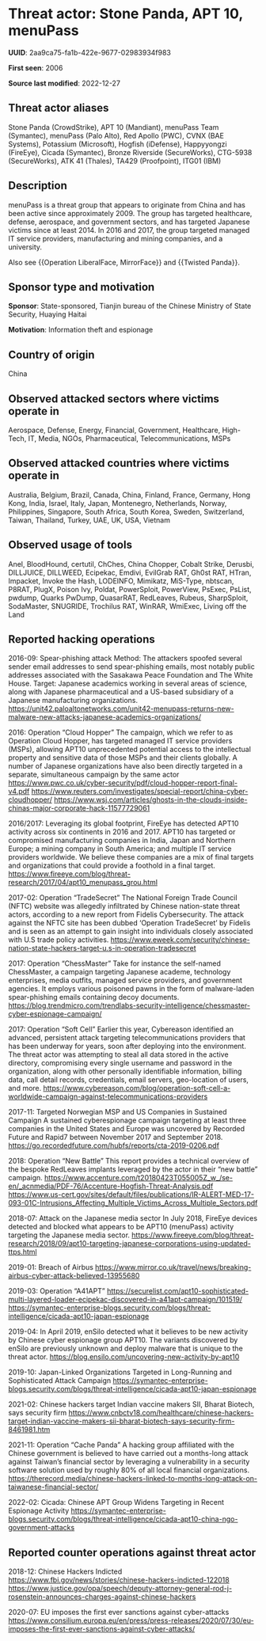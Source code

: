 # Threat actor: Stone Panda, APT 10, menuPass

**UUID**: 2aa9ca75-fa1b-422e-9677-02983934f983

**First seen**: 2006

**Source last modified**: 2022-12-27

## Threat actor aliases

Stone Panda (CrowdStrike), APT 10 (Mandiant), menuPass Team (Symantec), menuPass (Palo Alto), Red Apollo (PWC), CVNX (BAE Systems), Potassium (Microsoft), Hogfish (iDefense), Happyyongzi (FireEye), Cicada (Symantec), Bronze Riverside (SecureWorks), CTG-5938 (SecureWorks), ATK 41 (Thales), TA429 (Proofpoint), ITG01 (IBM)

## Description

menuPass is a threat group that appears to originate from China and has been active since approximately 2009. The group has targeted healthcare, defense, aerospace, and government sectors, and has targeted Japanese victims since at least 2014. In 2016 and 2017, the group targeted managed IT service providers, manufacturing and mining companies, and a university.

Also see {{Operation LiberalFace, MirrorFace}} and {{Twisted Panda}}.

## Sponsor type and motivation

**Sponsor**: State-sponsored, Tianjin bureau of the Chinese Ministry of State Security, Huaying Haitai

**Motivation**: Information theft and espionage


## Country of origin

China

## Observed attacked sectors where victims operate in

Aerospace, Defense, Energy, Financial, Government, Healthcare, High-Tech, IT, Media, NGOs, Pharmaceutical, Telecommunications, MSPs

## Observed attacked countries where victims operate in

Australia, Belgium, Brazil, Canada, China, Finland, France, Germany, Hong Kong, India, Israel, Italy, Japan, Montenegro, Netherlands, Norway, Philippines, Singapore, South Africa, South Korea, Sweden, Switzerland, Taiwan, Thailand, Turkey, UAE, UK, USA, Vietnam

## Observed usage of tools

Anel, BloodHound, certutil, ChChes, China Chopper, Cobalt Strike, Derusbi, DILLJUICE, DILLWEED, Ecipekac, Emdivi, EvilGrab RAT, Gh0st RAT, HTran, Impacket, Invoke the Hash, LODEINFO, Mimikatz, MiS-Type, nbtscan, P8RAT, PlugX, Poison Ivy, Poldat, PowerSploit, PowerView, PsExec, PsList, pwdump, Quarks PwDump, QuasarRAT, RedLeaves, Rubeus, SharpSploit, SodaMaster, SNUGRIDE, Trochilus RAT, WinRAR, WmiExec, Living off the Land

## Reported hacking operations

2016-09: Spear-phishing attack
Method: The attackers spoofed several sender email addresses to send spear-phishing emails, most notably public addresses associated with the Sasakawa Peace Foundation and The White House.
Target: Japanese academics working in several areas of science, along with Japanese pharmaceutical and a US-based subsidiary of a Japanese manufacturing organizations.
https://unit42.paloaltonetworks.com/unit42-menupass-returns-new-malware-new-attacks-japanese-academics-organizations/

2016: Operation “Cloud Hopper”
The campaign, which we refer to as Operation Cloud Hopper, has targeted managed IT service providers (MSPs), allowing APT10 unprecedented potential access to the intellectual property and sensitive data of those MSPs and their clients globally. A number of Japanese organizations have also been directly targeted in a separate, simultaneous campaign by the same actor
https://www.pwc.co.uk/cyber-security/pdf/cloud-hopper-report-final-v4.pdf
https://www.reuters.com/investigates/special-report/china-cyber-cloudhopper/
https://www.wsj.com/articles/ghosts-in-the-clouds-inside-chinas-major-corporate-hack-11577729061

2016/2017: Leveraging its global footprint, FireEye has detected APT10 activity across six continents in 2016 and 2017. APT10 has targeted or compromised manufacturing companies in India, Japan and Northern Europe; a mining company in South America; and multiple IT service providers worldwide. We believe these companies are a mix of final targets and organizations that could provide a foothold in a final target.
https://www.fireeye.com/blog/threat-research/2017/04/apt10_menupass_grou.html

2017-02: Operation “TradeSecret”
The National Foreign Trade Council (NFTC) website was allegedly infiltrated by Chinese nation-state threat actors, according to a new report from Fidelis Cybersecurity. The attack against the NFTC site has been dubbed ‘Operation TradeSecret’ by Fidelis and is seen as an attempt to gain insight into individuals closely associated with U.S trade policy activities.
https://www.eweek.com/security/chinese-nation-state-hackers-target-u.s-in-operation-tradesecret

2017: Operation “ChessMaster”
Take for instance the self-named ChessMaster, a campaign targeting Japanese academe, technology enterprises, media outfits, managed service providers, and government agencies. It employs various poisoned pawns in the form of malware-laden spear-phishing emails containing decoy documents.
https://blog.trendmicro.com/trendlabs-security-intelligence/chessmaster-cyber-espionage-campaign/

2017: Operation “Soft Cell”
Earlier this year, Cybereason identified an advanced, persistent attack targeting telecommunications providers that has been underway for years, soon after deploying into the environment.
The threat actor was attempting to steal all data stored in the active directory, compromising every single username and password in the organization, along with other personally identifiable information, billing data, call detail records, credentials, email servers, geo-location of users, and more.
https://www.cybereason.com/blog/operation-soft-cell-a-worldwide-campaign-against-telecommunications-providers

2017-11: Targeted Norwegian MSP and US Companies in Sustained Campaign
A sustained cyberespionage campaign targeting at least three companies in the United States and Europe was uncovered by Recorded Future and Rapid7 between November 2017 and September 2018.
https://go.recordedfuture.com/hubfs/reports/cta-2019-0206.pdf

2018: Operation “New Battle”
This report provides a technical overview of the bespoke RedLeaves implants leveraged by the actor in their “new battle” campaign.
https://www.accenture.com/t20180423T055005Z_w_/se-en/_acnmedia/PDF-76/Accenture-Hogfish-Threat-Analysis.pdf
https://www.us-cert.gov/sites/default/files/publications/IR-ALERT-MED-17-093-01C-Intrusions_Affecting_Multiple_Victims_Across_Multiple_Sectors.pdf

2018-07: Attack on the Japanese media sector
In July 2018, FireEye devices detected and blocked what appears to be APT10 (menuPass) activity targeting the Japanese media sector.
https://www.fireeye.com/blog/threat-research/2018/09/apt10-targeting-japanese-corporations-using-updated-ttps.html

2019-01: Breach of Airbus
https://www.mirror.co.uk/travel/news/breaking-airbus-cyber-attack-believed-13955680

2019-03: Operation “A41APT”
https://securelist.com/apt10-sophisticated-multi-layered-loader-ecipekac-discovered-in-a41apt-campaign/101519/
https://symantec-enterprise-blogs.security.com/blogs/threat-intelligence/cicada-apt10-japan-espionage

2019-04: In April 2019, enSilo detected what it believes to be new activity by Chinese cyber espionage group APT10. The variants discovered by enSilo are previously unknown and deploy malware that is unique to the threat actor.
https://blog.ensilo.com/uncovering-new-activity-by-apt10

2019-10: Japan-Linked Organizations Targeted in Long-Running and Sophisticated Attack Campaign
https://symantec-enterprise-blogs.security.com/blogs/threat-intelligence/cicada-apt10-japan-espionage

2021-02: Chinese hackers target Indian vaccine makers SII, Bharat Biotech, says security firm
https://www.cnbctv18.com/healthcare/chinese-hackers-target-indian-vaccine-makers-sii-bharat-biotech-says-security-firm-8461981.htm

2021-11: Operation “Cache Panda”
A hacking group affiliated with the Chinese government is believed to have carried out a months-long attack against Taiwan’s financial sector by leveraging a vulnerability in a security software solution used by roughly 80% of all local financial organizations.
https://therecord.media/chinese-hackers-linked-to-months-long-attack-on-taiwanese-financial-sector/

2022-02: Cicada: Chinese APT Group Widens Targeting in Recent Espionage Activity
https://symantec-enterprise-blogs.security.com/blogs/threat-intelligence/cicada-apt10-china-ngo-government-attacks

## Reported counter operations against threat actor

2018-12: Chinese Hackers Indicted
https://www.fbi.gov/news/stories/chinese-hackers-indicted-122018
https://www.justice.gov/opa/speech/deputy-attorney-general-rod-j-rosenstein-announces-charges-against-chinese-hackers

2020-07: EU imposes the first ever sanctions against cyber-attacks
https://www.consilium.europa.eu/en/press/press-releases/2020/07/30/eu-imposes-the-first-ever-sanctions-against-cyber-attacks/



